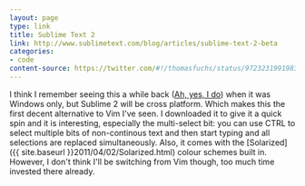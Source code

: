 ```yaml
---
layout: page
type: link
title: Sublime Text 2
link: http://www.sublimetext.com/blog/articles/sublime-text-2-beta
categories: 
- code
content-source: https://twitter.com/#!/thomasfuchs/status/97232319919833088
---
```

I think I remember seeing this a while back ([Ah, yes, I do](http://daringfireball.net/linked/2009/10/15/sublime-text)) when it was Windows only, but Sublime 2 will be cross platform. Which makes this the first decent alternative to Vim I've seen. I downloaded it to give it a quick spin and it is interesting, especially the multi-select bit: you can use CTRL to select multiple bits of non-continous text and then start typing and all selections are replaced simultaneously. Also, it comes with the [Solarized]({{ site.baseurl }}2011/04/02/Solarized.html) colour schemes built in. However, I don't think I'll be switching from Vim though, too much time invested there already.
